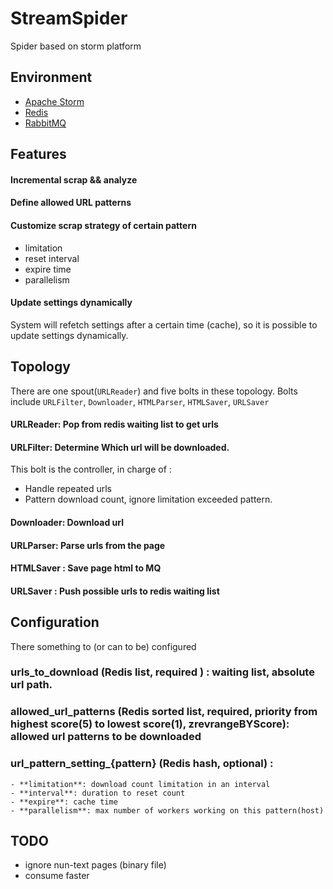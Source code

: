 # StreamSpider
Spider based on storm platform

## Environment
  - [Apache Storm](https://github.com/apache/storm)
  - [Redis](https://github.com/antirez/redis)
  - [RabbitMQ](https://github.com/rabbitmq/rabbitmq-server)

## Features

#### Incremental scrap && analyze

#### Define allowed URL patterns

#### Customize scrap strategy of certain pattern
  - limitation
  - reset interval
  - expire time
  - parallelism

#### Update settings dynamically
  System will refetch settings after a certain time (cache), so it is possible to update settings dynamically.

## Topology
  There are one spout(`URLReader`) and five bolts in these topology. Bolts include `URLFilter`, `Downloader`, `HTMLParser`, `HTMLSaver`, `URLSaver`

#### URLReader:  Pop from redis waiting list to get urls

#### URLFilter:  Determine Which url will be downloaded.
 This bolt is the controller, in charge of :
 - Handle repeated urls
 - Pattern download count, ignore limitation exceeded pattern.

#### Downloader: Download url

#### URLParser: Parse urls from the page

#### HTMLSaver : Save page html to MQ

#### URLSaver  : Push possible urls to redis waiting list


## Configuration
  There something  to (or can to be) configured

### **urls_to_download** (Redis list, required ) : waiting list, absolute url path.

### **allowed_url_patterns** (Redis sorted list, required, priority from highest score(5) to lowest score(1), zrevrangeBYScore): allowed url patterns to be downloaded

### **url_pattern_setting_{pattern}** (Redis hash, optional) : 
    - **limitation**: download count limitation in an interval
    - **interval**: duration to reset count
    - **expire**: cache time
    - **parallelism**: max number of workers working on this pattern(host)

## TODO
  - ignore nun-text pages (binary file)
  - consume faster